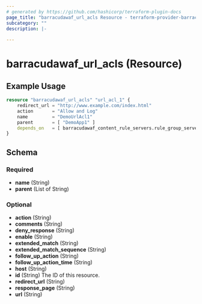 ```yaml
---
# generated by https://github.com/hashicorp/terraform-plugin-docs
page_title: "barracudawaf_url_acls Resource - terraform-provider-barracudawaf"
subcategory: ""
description: |-
  
---
```


# barracudawaf_url_acls (Resource)



## Example Usage

```terraform
resource "barracudawaf_url_acls" "url_acl_1" {
    redirect_url = "http://www.example.com/index.html"
    action       = "Allow and Log"
    name         = "DemoUrlAcl1"
    parent       = [ "DemoApp1" ]
    depends_on   = [ barracudawaf_content_rule_servers.rule_group_server_1 ]
}
```

<!-- schema generated by tfplugindocs -->
## Schema

### Required

- **name** (String)
- **parent** (List of String)

### Optional

- **action** (String)
- **comments** (String)
- **deny_response** (String)
- **enable** (String)
- **extended_match** (String)
- **extended_match_sequence** (String)
- **follow_up_action** (String)
- **follow_up_action_time** (String)
- **host** (String)
- **id** (String) The ID of this resource.
- **redirect_url** (String)
- **response_page** (String)
- **url** (String)


